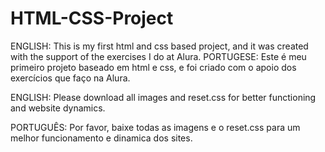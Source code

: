 # HTML-CSS-Project
ENGLISH: This is my first html and css based project, and it was created with the support of the exercises I do at Alura. PORTUGESE: Este é meu primeiro projeto baseado em html e css, e foi criado com o apoio dos exercícios que faço na Alura.

ENGLISH: Please download all images and reset.css for better functioning and website dynamics.

PORTUGUÊS: Por favor, baixe todas as imagens e o reset.css para um melhor funcionamento e dinamica dos sites.
